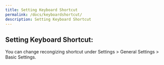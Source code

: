 ```yaml
---
title: Setting Keyboard Shortcut
permalink: /docs/keyboardshortcut/
description: Setting Keyboard Shortcut
---
```


## Setting Keyboard Shortcut:

You can change recongizing shortcut under Settings > General Settings > Basic Settings.